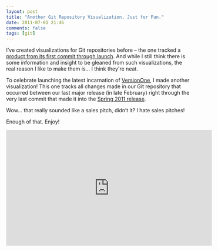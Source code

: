 ```yaml
---
layout: post
title: "Another Git Repository Visualization, Just for Fun."
date: 2011-07-01 21:46
comments: false
tags: [git]
---
```


I’ve created visualizations for Git repositories before – the one tracked a [product from its first commit through launch][gain-new-insights]. And while I still think there is some information and insight to be gleaned from such visualizations, the real reason I like to make them is... I think they're neat.

To celebrate launching the latest incarnation of [VersionOne][versionone], I made another visualization! This one tracks all changes made in our Git repository that occurred between our last major release (in late February) right through the very last commit that made it into the [Spring 2011 release][spring-release].

Wow… that really sounded like a sales pitch, didn’t it? I hate sales pitches!

Enough of that. Enjoy!

<iframe width="560" height="315" src="https://www.youtube.com/embed/fYv9XgzY9Cc" frameborder="0" allowfullscreen></iframe>

[gain-new-insights]: {{site.url}}/gain-new-insights-by-visualizing-what-youve-already-got "Gain New Insights by Visualizing What You’ve Already Got"
[versionone]: http://versionone.com/ "VersionOne - it's pronounced Agilé"
[spring-release]: http://www.versionone.com/release/2011/spring/ "VersionOne Spring 2011 Release"
